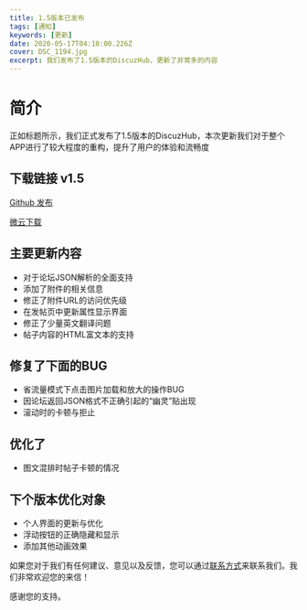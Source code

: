 ```yaml
---
title: 1.5版本已发布
tags: [通知]
keywords: [更新]
date: 2020-05-17T04:10:00.226Z
cover: DSC_1194.jpg
excerpt: 我们发布了1.5版本的DiscuzHub，更新了非常多的内容
---
```


# 简介

正如标题所示，我们正式发布了1.5版本的DiscuzHub，本次更新我们对于整个APP进行了较大程度的重构，提升了用户的体验和流畅度

## 下载链接 v1.5

[Github 发布](https://github.com/kidozh/DiscuzHub/releases/download/v1.5/app-release.apk)

[微云下载](https://share.weiyun.com/aZiCEfIr)

## 主要更新内容

+ 对于论坛JSON解析的全面支持
+ 添加了附件的相关信息
+ 修正了附件URL的访问优先级
+ 在发帖页中更新属性显示界面
+ 修正了少量英文翻译问题
+ 帖子内容的HTML富文本的支持



## 修复了下面的BUG

+ 省流量模式下点击图片加载和放大的操作BUG
+ 因论坛返回JSON格式不正确引起的“幽灵”贴出现
+ 滚动时的卡顿与拒止

## 优化了

+ 图文混排时帖子卡顿的情况

## 下个版本优化对象

+ 个人界面的更新与优化
+ 浮动按钮的正确隐藏和显示
+ 添加其他动画效果

如果您对于我们有任何建议、意见以及反馈，您可以通过[联系方式](/contact/)来联系我们。我们非常欢迎您的来信！

感谢您的支持。